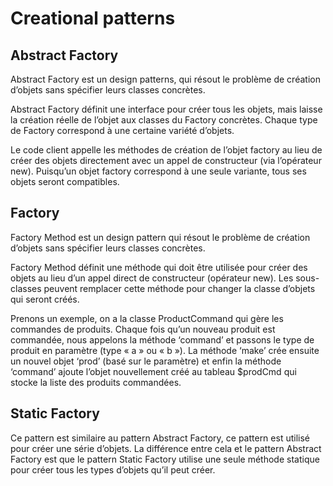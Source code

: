 #  Creational patterns

## Abstract Factory

Abstract Factory est un design patterns, qui résout le problème de création d’objets sans spécifier leurs classes concrètes.

Abstract Factory définit une interface pour créer tous les objets, mais laisse la création réelle de l’objet aux classes du Factory concrètes. Chaque type de Factory correspond à une certaine variété d’objets.

Le code client appelle les méthodes de création de l’objet factory au lieu de créer des objets directement avec un appel de constructeur (via l’opérateur new). Puisqu’un objet factory correspond à une seule variante, tous ses objets seront compatibles.

## Factory
Factory Method est un design pattern qui résout le problème de création d’objets sans spécifier leurs classes concrètes.

Factory Method définit une méthode qui doit être utilisée pour créer des objets au lieu d’un appel direct de constructeur (opérateur new). Les sous-classes peuvent remplacer cette méthode pour changer la classe d’objets qui seront créés.  
  
  
Prenons un exemple, on a la classe ProductCommand qui gère les commandes de produits. Chaque fois qu’un nouveau produit est commandée, nous appelons la méthode ‘command’ et passons le type de produit en paramètre (type « a » ou « b »). La méthode ‘make’ crée ensuite un nouvel objet ‘prod’ (basé sur le paramètre) et enfin la méthode ‘command’ ajoute l’objet nouvellement créé au tableau $prodCmd qui stocke la liste des produits commandées.

##  Static Factory
Ce pattern est similaire au pattern Abstract Factory, ce pattern est utilisé pour créer une série d’objets. La différence entre cela et le pattern Abstract Factory est que le pattern Static Factory utilise une seule méthode statique pour créer tous les types d’objets qu’il peut créer.
